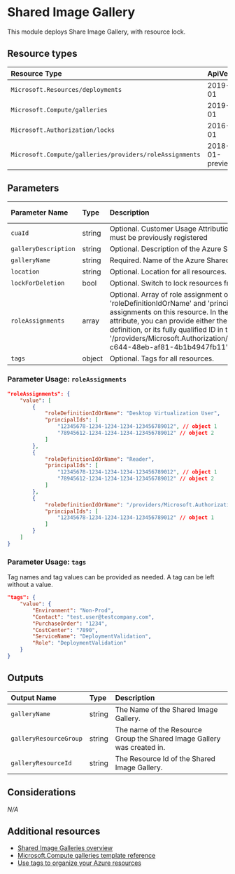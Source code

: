 # Shared Image Gallery

This module deploys Share Image Gallery, with resource lock.


## Resource types

|Resource Type|ApiVersion|
|:--|:--|
|`Microsoft.Resources/deployments`|2019-10-01|
|`Microsoft.Compute/galleries`|2019-12-01|
|`Microsoft.Authorization/locks`|2016-09-01|
|`Microsoft.Compute/galleries/providers/roleAssignments`|2018-09-01-preview|

## Parameters

| Parameter Name | Type | Description | DefaultValue | Possible values |
| :-- | :-- | :-- | :-- | :-- |
| `cuaId` | string | Optional. Customer Usage Attribution id (GUID). This GUID must be previously registered |  |  |
| `galleryDescription` | string | Optional. Description of the Azure Shared Image Gallery |  |  |
| `galleryName` | string | Required. Name of the Azure Shared Image Gallery |  |  |
| `location` | string | Optional. Location for all resources. | [resourceGroup().location] |  |
| `lockForDeletion` | bool | Optional. Switch to lock resources from deletion. | False |  |
| `roleAssignments` | array | Optional. Array of role assignment objects that contain the 'roleDefinitionIdOrName' and 'principalId' to define RBAC role assignments on this resource. In the roleDefinitionIdOrName attribute, you can provide either the display name of the role definition, or its fully qualified ID in the following format: '/providers/Microsoft.Authorization/roleDefinitions/c2f4ef07-c644-48eb-af81-4b1b4947fb11' | System.Object[] |  |
| `tags` | object | Optional. Tags for all resources. |  |  |

### Parameter Usage: `roleAssignments`

```json
"roleAssignments": {
    "value": [
        {
            "roleDefinitionIdOrName": "Desktop Virtualization User",
            "principalIds": [
                "12345678-1234-1234-1234-123456789012", // object 1
                "78945612-1234-1234-1234-123456789012" // object 2
            ]
        },
        {
            "roleDefinitionIdOrName": "Reader",
            "principalIds": [
                "12345678-1234-1234-1234-123456789012", // object 1
                "78945612-1234-1234-1234-123456789012" // object 2
            ]
        },
        {
            "roleDefinitionIdOrName": "/providers/Microsoft.Authorization/roleDefinitions/c2f4ef07-c644-48eb-af81-4b1b4947fb11",
            "principalIds": [
                "12345678-1234-1234-1234-123456789012" // object 1
            ]
        }
    ]
}
```

### Parameter Usage: `tags`

Tag names and tag values can be provided as needed. A tag can be left without a value.

```json
"tags": {
    "value": {
        "Environment": "Non-Prod",
        "Contact": "test.user@testcompany.com",
        "PurchaseOrder": "1234",
        "CostCenter": "7890",
        "ServiceName": "DeploymentValidation",
        "Role": "DeploymentValidation"
    }
}
```

## Outputs

| Output Name | Type | Description |
| :-- | :-- | :-- |
| `galleryName` | string | The Name of the Shared Image Gallery. |
| `galleryResourceGroup` | string | The name of the Resource Group the Shared Image Gallery was created in.|
| `galleryResourceId` | string | The Resource Id of the Shared Image Gallery. |

## Considerations

*N/A*

## Additional resources

- [Shared Image Galleries overview](https://docs.microsoft.com/en-us/azure/virtual-machines/linux/shared-image-galleries)
- [Microsoft.Compute galleries template reference](https://docs.microsoft.com/en-us/azure/templates/microsoft.compute/2019-07-01/galleries)
- [Use tags to organize your Azure resources](https://docs.microsoft.com/en-us/azure/azure-resource-manager/resource-group-using-tags)
